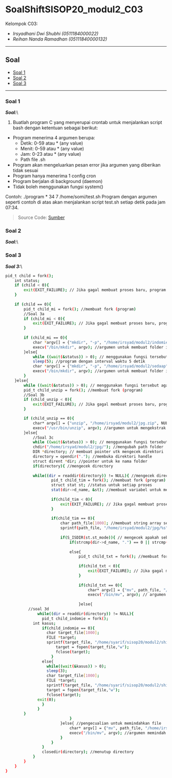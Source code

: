 # SoalShiftSISOP20_modul2_C03
Kelompok C03:
* _Irsyadhani Dwi Shubhi (0511184000022)_
* _Reihan Nanda Ramadhan (05111840000132)_

----------------------------------------------------------------
## Soal
* [Soal 1](#soal-1)
* [Soal 2](#soal-2)
* [Soal 3](#soal-3)
----------------------------------------------------------------

### Soal 1
   _**Soal:**_\
1. Buatlah program C yang menyerupai crontab untuk menjalankan script bash dengan
ketentuan sebagai berikut:
* Program menerima 4 argumen berupa:
  * Detik: 0-59 atau * (any value)
  * Menit: 0-59 atau * (any value)
  * Jam: 0-23 atau * (any value)
  * Path file .sh
* Program akan mengeluarkan pesan error jika argumen yang diberikan tidak
sesuai
* Program hanya menerima 1 config cron
* Program berjalan di background (daemon)
* Tidak boleh menggunakan fungsi system()

Contoh: ./program \* 34 7 /home/somi/test.sh
Program dengan argumen seperti contoh di atas akan menjalankan script test.sh setiap
detik pada jam 07:34.
> Source Code: [Sumber](https://github.com/irsyadhani22/SoalShiftSISOP20_modul2_C03/blob/master/soal1/soal1.c)
### Soal 2
   _**Soal:**_\
### Soal 3

_**Soal 3:**_\

```sh
pid_t child = fork();
    int status;    
    if (child < 0){
        exit(EXIT_FAILURE); // Jika gagal membuat proses baru, program akan berhenti
    }
    
    if (child == 0){
        pid_t child_mi = fork(); //membuat fork (program)
        //Soal 3a
        if (child_mi < 0){
            exit(EXIT_FAILURE); // Jika gagal membuat proses baru, program akan berhenti
        }
        
        if (child_mi == 0){
            char *argv[] = {"mkdir", "-p", "/home/irsyad/modul2/indomie", NULL}; //membuat folder indomie
            execv("/bin/mkdir", argv); //argumen untuk membuat folder indomie
        }else{
            while ((wait(&status)) > 0); // menggunakan fungsi tersebut agar bisa urut menjalankan prgram
            sleep(5); //program dengan interval waktu 5 detik
            char *argv[] = {"mkdir", "-p", "/home/irsyad/modul2/sedaap", NULL}; //membuat folder sedaap
            execv("/bin/mkdir", argv); //argumen untuk membuat folder indomie
        }
    }else{
        while ((wait(&status)) > 0); // menggunakan fungsi tersebut agar bisa urut menjalankan prgram
        pid_t child_unzip = fork(); //membuat fork (program)
        //Soal 3b
        if (child_unzip < 0){
            exit(EXIT_FAILURE); // Jika gagal membuat proses baru, program akan berhenti
        }

        if (child_unzip == 0){
            char* argv[] = {"unzip", "/home/irsyad/modul2/jpg.zip", NULL}; //file jpg.zip di ekstrak 
            execv("/usr/bin/unzip", argv); //argumen untuk mengekstrak zip
        }else{
            //Soal 3c
            while ((wait(&status)) > 0); // menggunakan fungsi tersebut agar bisa urut menjalankan prgram
            chdir("/home/irsyad/modul2/jpg/"); //mengubah path folder
            DIR *directory; // membuat pointer utk mengecek direktori
            directory = opendir("."); //membuka direktori handle
            struct dirent *dir; //pointer untuk ke nama folder
            if(directory){ //mengecek directory
                
            while((dir = readdir(directory)) != NULL){ //mengecek directory ada
                    pid_t child_tim = fork(); //membuat fork (program)
                    struct stat st; //status untuk setiap proses
                    stat(dir->d_name, &st); //membuat variabel untuk mengambil nama direktori
                    
                    if(child_tim < 0){
                        exit(EXIT_FAILURE); // Jika gagal membuat proses baru, program akan berhenti
                    }
            
                    if(child_tim == 0){
                        char path_file[1000]; //membuat string array sebanyak 1000
                        sprintf(path_file, "/home/irsyad/modul2/jpg/%s", dir->d_name); //print direktori
                    
                        if(S_ISDIR(st.st_mode)){ // mengecek apakah sebuah direktori
                            if(strcmp(dir->d_name, ".") == 0 || strcmp(dir->d_name, "..") == 0); //perbandingan string untuk string . dan ..
                    
                            else{
                                pid_t child_txt = fork(); //membuat fork (program)
                                
                                if(child_txt < 0){
                                    exit(EXIT_FAILURE); // Jika gagal membuat proses baru, program akan berhenti
                                }
                                
                                if(child_txt == 0){
                                    char* argv[] = {"mv", path_file, "/home/irsyad/modul2/indomie/", NULL}; //memindahkan path direktori
                                    execv("/bin/mv", argv); // argumen pindah path direktori
                                
                                }else{ 
		  //soal 3d
	          while((dir = readdir(directory)) != NULL){
	            pid_t child_indomie = fork();
		    int kasus;
 	            if(child_indomie == 0){
 	              char target_file[1000];
	              FILE *target;
	              sprintf(target_file, "/home/syarif/sisop20/modul2/shift_modul2/soal3/indomie/%s/coba1.txt", dir->d_name);
                      target = fopen(target_file,"w");
                      fclose(target);
                    }
	            else{
	              while((wait(&kasus)) > 0);
	              sleep(3);
 	              char target_file[1000];
	              FILE *target;
	              sprintf(target_file, "/home/syarif/sisop20/modul2/shift_modul2/soal3/indomie/%s/coba2.txt", dir->d_name);
	              target = fopen(target_file,"w");
	              fclose(target);
		      exit(0);
	            }
	          }
		}
                            }
                        }else{ //pengecualian untuk memindahkan file
                            char* argv[] = {"mv", path_file, "/home/irsyad/modul2/sedaap/", NULL}; //selain sesuai perintah diatas akan dipindah ke folder sedaap
                            execv("/bin/mv", argv); //argumen memindah folder 
                        }
                    }
                }
                closedir(directory); //menutup directory
            }
        }
    }
}
```
